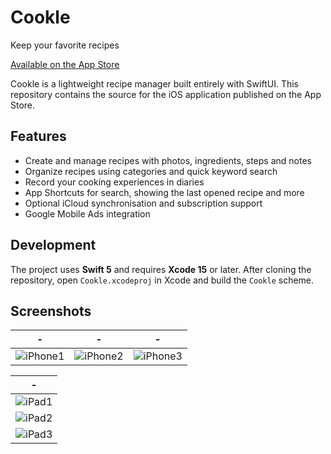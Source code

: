 # Cookle

Keep your favorite recipes

[Available on the App Store](https://apps.apple.com/app/id6483363226)

Cookle is a lightweight recipe manager built entirely with SwiftUI. This repository contains the source for the iOS application published on the App Store.

## Features

- Create and manage recipes with photos, ingredients, steps and notes
- Organize recipes using categories and quick keyword search
- Record your cooking experiences in diaries
- App Shortcuts for search, showing the last opened recipe and more
- Optional iCloud synchronisation and subscription support
- Google Mobile Ads integration

## Development

The project uses **Swift 5** and requires **Xcode 15** or later. After cloning the repository, open `Cookle.xcodeproj` in Xcode and build the `Cookle` scheme.

## Screenshots

|-|-|-|
|-|-|-|
|![iPhone1](https://github.com/user-attachments/assets/d1d874c5-b2d9-4342-873e-7efdfa88e865)|![iPhone2](https://github.com/user-attachments/assets/ae8f05e2-5fe6-4123-a049-f56799ccc759)|![iPhone3](https://github.com/user-attachments/assets/ace07047-2005-4dd3-8dce-f3d694832e83)|

|-|
|-|
|![iPad1](https://github.com/user-attachments/assets/9fd3da4b-3739-4ac5-b581-48adbbbb7143)|
|![iPad2](https://github.com/user-attachments/assets/1b5364d0-75a8-4f44-9fa4-0b529fdef5f5)|
|![iPad3](https://github.com/user-attachments/assets/e1e6aac3-8563-4560-be5d-ef473bf63e10)|

